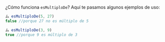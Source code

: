 ¿Cómo funciona `esMultiploDe`? Aquí te pasamos algunos ejemplos de uso:

```javascript
ム esMultiploDe(5, 27)
false //porque 27 no es múltiplo de 5

ム esMultiploDe(3, 9)
true //porque 9 es múltiplo de 3
```
